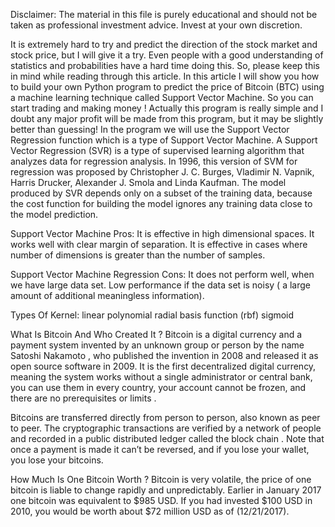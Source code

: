 Disclaimer: The material in this file is purely educational and should not be taken as professional investment advice. Invest at your own discretion.

It is extremely hard to try and predict the direction of the stock market and stock price, but I will give it a try. Even people with a good understanding of statistics and probabilities have a hard time doing this. So, please keep this in mind while reading through this article.
In this article I will show you how to build your own Python program to predict the price of Bitcoin (BTC) using a machine learning technique called Support Vector Machine. So you can start trading and making money ! Actually this program is really simple and I doubt any major profit will be made from this program, but it may be slightly better than guessing!
In the program we will use the Support Vector Regression function which is a type of Support Vector Machine. A Support Vector Regression (SVR) is a type of supervised learning algorithm that analyzes data for regression analysis. In 1996, this version of SVM for regression was proposed by Christopher J. C. Burges, Vladimir N. Vapnik, Harris Drucker, Alexander J. Smola and Linda Kaufman. The model produced by SVR depends only on a subset of the training data, because the cost function for building the model ignores any training data close to the model prediction.


Support Vector Machine Pros:
It is effective in high dimensional spaces.
It works well with clear margin of separation.
It is effective in cases where number of dimensions is greater than the number of samples.

Support Vector Machine Regression Cons:
It does not perform well, when we have large data set.
Low performance if the data set is noisy ( a large amount of additional meaningless information).



Types Of Kernel:
linear
polynomial
radial basis function (rbf)
sigmoid

What Is Bitcoin And Who Created It ?
Bitcoin is a digital currency and a payment system invented by an unknown group or person by the name Satoshi Nakamoto , who published the invention in 2008 and released it as open source software in 2009. It is the first decentralized digital currency, meaning the system works without a single administrator or central bank, you can use them in every country, your account cannot be frozen, and there are no prerequisites or limits .

Bitcoins are transferred directly from person to person, also known as peer to peer. The cryptographic transactions are verified by a network of people and recorded in a public distributed ledger called the block chain . Note that once a payment is made it can’t be reversed, and if you lose your wallet, you lose your bitcoins.

How Much Is One Bitcoin Worth ?
Bitcoin is very volatile, the price of one bitcoin is liable to change rapidly and unpredictably. Earlier in January 2017 one bitcoin was equivalent to $985 USD. If you had invested $100 USD in 2010, you would be worth about $72 million USD as of (12/21/2017).
